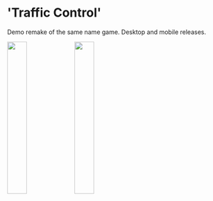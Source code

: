 # 'Traffic Control'

Demo remake of the same name game.
Desktop and mobile releases.

<img src="https://user-images.githubusercontent.com/60421765/209007511-7aeb66af-32c2-42f0-ba9c-897458b34daf.jpg" width=30% height=30%> <img src="https://user-images.githubusercontent.com/60421765/209007517-fdd5b70a-1449-4b5c-aaab-e34e142374d8.jpg" width=30% height=30%>
